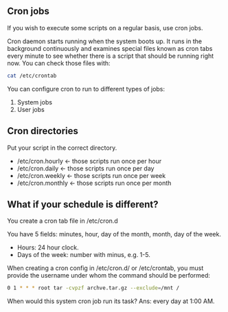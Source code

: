 <h2>Cron jobs</h2>
If you wish to execute some scripts on a regular basis, use cron jobs.

Cron daemon starts running when the system boots up. 
It runs in the background continuously and examines special files known as cron tabs every minute to see whether there is a script that should be running right now.
You can check those files with:

```bash
cat /etc/crontab
```

You can configure cron to run to different types of jobs:
1. System jobs
2. User jobs


<h2>Cron directories</h2>

Put your script in the correct directory.

* /etc/cron.hourly <- those scripts run once per hour
* /etc/cron.daily <- those scripts run once per day
* /etc/cron.weekly <- those scripts run once per week
* /etc/cron.monthly <- those scripts run once per month

<h2>What if your schedule is different?</h2>

You create a cron tab file in /etc/cron.d

You have 5 fields: minutes, hour, day of the month, month, day of the week.

* Hours: 24 hour clock.
* Days of the week: number with minus, e.g. 1-5.

When creating a cron config in /etc/cron.d/ or /etc/crontab, you must provide the username under whom the command should be performed:

```bash
0 1 * * * root tar -cvpzf archve.tar.gz --exclude=/mnt /
```

When would this system cron job run its task? 
Ans: every day at 1:00 AM.
